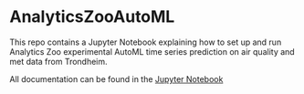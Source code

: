 # AnalyticsZooAutoML
This repo contains a Jupyter Notebook explaining how to set up and run Analytics Zoo experimental AutoML time series prediction on air quality and met data from Trondheim.

All documentation can be found in the [Jupyter Notebook](https://github.com/arneme/AnalyticsZooAutoML/blob/master/AirQualityAnanlyticsZoo.ipynb)
